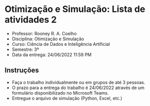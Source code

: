 # Otimização e Simulação: Lista de atividades 2

- Professor: Rooney R. A. Coelho
- Disciplina: Otimização e Simulação
- Curso: Ciência de Dados e Inteligência Artificial
- Semestre: 3º
- Data da entrega: 24/06/2022 11:59 PM

## Instruções

- Faça o trabalho individualmente ou em grupos de até 3 pessoas.
- O prazo para a entrega do trabalho é 24/06/2022 através de um formulário disponibilizado no Microsoft Teams.
- Entregue o arquivo de simulação (Python, Excel, etc.)
